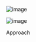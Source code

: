 ![image](https://user-images.githubusercontent.com/48211637/164428019-f3336913-2b1a-4c24-90a5-58ce9f8c4843.png)


![image](https://user-images.githubusercontent.com/48211637/164428139-b1b38784-c17e-45ab-b4f6-ecfdc7ab1b8c.png)


Approach
